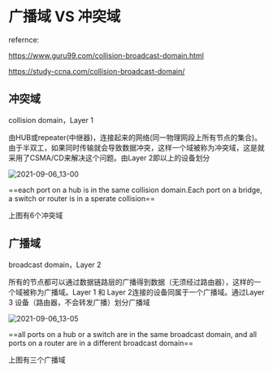 # 广播域 VS 冲突域

refernce:

https://www.guru99.com/collision-broadcast-domain.html

https://study-ccna.com/collision-broadcast-domain/

## 冲突域

collision domain，Layer 1

由HUB或repeater(中继器)，连接起来的网络(同一物理网段上所有节点的集合)。由于半双工，如果同时传输就会导致数据冲突，这样一个域被称为冲突域，这是就采用了CSMA/CD来解决这个问题。由Layer 2即以上的设备划分

![2021-09-06_13-00](https://cdn.jsdelivr.net/gh/dhay3/image-repo@master/20210601/2021-09-06_13-00.2tje6atlnym0.png)

==each port on a hub is in the same collision domain.Each port on a bridge, a switch or router is in a sperate collision==

上图有6个冲突域

## 广播域

broadcast domain，Layer 2	

所有的节点都可以通过数据链路层的广播得到数据（无须经过路由器），这样的一个域被称为广播域。Layer 1 和 Layer 2连接的设备同属于一个广播域。通过Layer 3 设备（路由器，不会转发广播）划分广播域

![2021-09-06_13-05](https://cdn.jsdelivr.net/gh/dhay3/image-repo@master/20210601/2021-09-06_13-05.6mshhfm4m20.png)

==all ports on a hub or a switch are in the same broadcast domain, and all ports on a router are in a different broadcast domain==

上图有三个广播域

